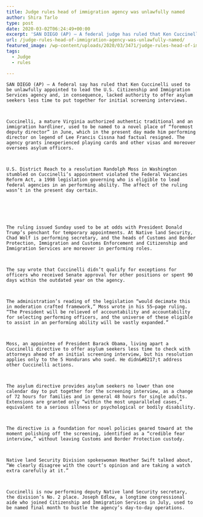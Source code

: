 ```yaml
---
title: Judge rules head of immigration agency was unlawfully named
author: Shira Tarlo
type: post
date: 2020-03-02T06:24:49+00:00
excerpt: 'SAN DIEGO (AP) — A federal judge has ruled that Ken Cuccinelli was unlawfully appointed to lead the U.S. Citizenship and Immigration Services agency and, as a result, lacked authority to give asylum seekers less time to prepare for initial screening interviews. Cuccinelli, a former Virginia attorney general and an immigration hardliner, was named to&hellip;'
url: /judge-rules-head-of-immigration-agency-was-unlawfully-named/
featured_image: /wp-content/uploads/2020/03/3471/judge-rules-head-of-immigration-agency-was-unlawfully-named.jpeg
tags:
  - Judge
  - rules

---
```

  
    SAN DIEGO (AP) — A federal say has ruled that Ken Cuccinelli used to be unlawfully appointed to lead the U.S. Citizenship and Immigration Services agency and, in consequence, lacked authority to offer asylum seekers less time to put together for initial screening interviews.
  
  
  
    Cuccinelli, a mature Virginia authorized authentic traditional and an immigration hardliner, used to be named to a novel place of “foremost deputy director” in June, which in the present day made him performing director on legend of Lee Francis Cissna had factual resigned. The agency grants inexperienced playing cards and other visas and moreover oversees asylum officers.
  
  
  
    U.S. District Reach to a resolution Randolph Moss in Washington stumbled on Cuccinelli’s appointment violated the Federal Vacancies Reform Act, a 1998 legislation governing who is eligible to lead federal agencies in an performing ability. The affect of the ruling wasn’t in the present day certain.
  
  
  
  
  
  
    The ruling issued Sunday used to be at odds with President Donald Trump’s penchant for temporary appointments. At Native land Security, Chad Wolf is performing secretary, and the heads of Customs and Border Protection, Immigration and Customs Enforcement and Citizenship and Immigration Services are moreover in performing roles.
  
  
  
    The say wrote that Cuccinelli didn’t qualify for exceptions for officers who received Senate approval for other positions or spent 90 days within the outdated year on the agency.
  
  
  
    The administration’s reading of the legislation “would decimate this in moderation crafted framework,” Moss wrote in his 55—page ruling. “The President will be relieved of accountability and accountability for selecting performing officers, and the universe of these eligible to assist in an performing ability will be vastly expanded.”
  
  
  
    Moss, an appointee of President Barack Obama, living apart a Cuccinelli directive to offer asylum seekers less time to check with attorneys ahead of an initial screening interview, but his resolution applies only to the 5 Hondurans who sued. He didn&#8217;t address other Cuccinelli actions.
  
  
  
    The asylum directive provides asylum seekers no lower than one calendar day to put together for the screening interview, as a change of 72 hours for families and in general 48 hours for single adults. Extensions are granted only “within the most unparalleled cases,” equivalent to a serious illness or psychological or bodily disability.
  
  
  
    The directive is a foundation for novel policies geared toward at the moment polishing off the screening, identified as a “credible fear interview,” without leaving Customs and Border Protection custody.
  
  
  
    Native land Security Division spokeswoman Heather Swift talked about, “We clearly disagree with the court’s opinion and are taking a watch extra carefully at it.”
  
  
  
    Cuccinelli is now performing deputy Native land Security secretary, the division’s No. 2 place. Joseph Edlow, a longtime congressional aide who joined Citizenship and Immigration Services in July, used to be named final month to bustle the agency’s day-to-day operations.
  
